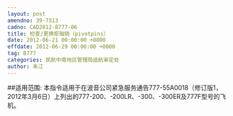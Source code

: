 ```yaml
---
layout: post
amendno: 39-7313
cadno: CAD2012-B777-06
title: 检查/更换枢轴销（pivotpins）
date: 2012-06-21 00:00:00 +0800
effdate: 2012-06-29 00:00:00 +0800
tag: B777
categories: 民航中南地区管理局适航审定处
author: 朱江
---
```


##适用范围:
本指令适用于在波音公司紧急服务通告777-55A0018（修订版1， 2012年3月6日）上列出的777-200、-200LR、-300、-300ER及777F型号的飞机。

